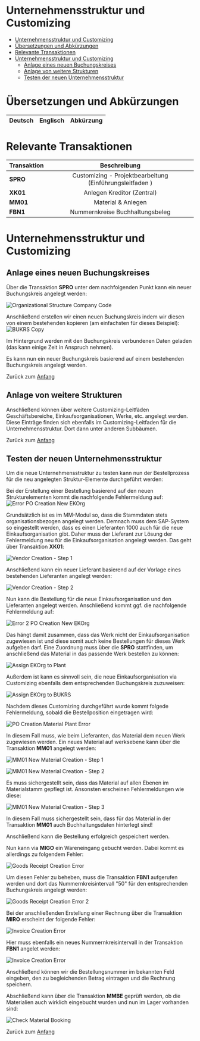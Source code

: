 # Unternehmensstruktur und Customizing

- [Unternehmensstruktur und Customizing](#unternehmensstruktur-und-customizing)
- [Übersetzungen und Abkürzungen](#übersetzungen-und-abkürzungen)
- [Relevante Transaktionen](#relevante-transaktionen)
- [Unternehmensstruktur und Customizing](#unternehmensstruktur-und-customizing-1)
  - [Anlage eines neuen Buchungskreises](#anlage-eines-neuen-buchungskreises)
  - [Anlage von weitere Strukturen](#anlage-von-weitere-strukturen)
  - [Testen der neuen Unternehmensstruktur](#testen-der-neuen-unternehmensstruktur)

# Übersetzungen und Abkürzungen

| Deutsch | Englisch | Abkürzung |
| :------ | :------: | :-------: |

# Relevante Transaktionen

| Transaktion |                       Beschreibung                       |
| :---------- | :------------------------------------------------------: |
| **SPRO**    | Customizing - Projektbearbeitung (Einführungsleitfaden ) |
| **XK01**    |                Anlegen Kreditor (Zentral)                |
| **MM01**    |                    Material & Anlegen                    |
| **FBN1**    |             Nummernkreise Buchhaltungsbeleg              |

# Unternehmensstruktur und Customizing

## Anlage eines neuen Buchungskreises

Über die Transaktion **SPRO** unter dem nachfolgenden Punkt kann ein neuer Buchungskreis angelegt werden:

![Organizational Structure Company Code](/documents/chapter_2/images/OrgStruc_company_code.png)

Anschließend erstellen wir einen neuen Buchungskreis indem wir diesen von einem bestehenden kopieren (am einfachsten für dieses Beispiel):
![BUKRS Copy](/documents/chapter_2/images/BUKRS_Copy.png)

Im Hintergrund werden mit den Buchungskreis verbundenen Daten geladen (das kann einige Zeit in Anspruch nehmen).

Es kann nun ein neuer Buchungskreis basierend auf einem bestehenden Buchungskreis angelegt werden.

Zurück zum [Anfang](#unternehmensstruktur-und-customizing)

## Anlage von weitere Strukturen

Anschließend können über weitere Customizing-Leitfäden Geschäftsbereiche, Einkaufsorganisationen, Werke, etc. angelegt werden.
Diese Einträge finden sich ebenfalls im Customizing-Leitfaden für die Unternehmensstruktur. Dort dann unter anderen Subbäumen.

Zurück zum [Anfang](#unternehmensstruktur-und-customizing)

## Testen der neuen Unternehmensstruktur

Um die neue Unternehmensstruktur zu testen kann nun der Bestellprozess für die neu angelegten Struktur-Elemente durchgeführt werden:

Bei der Erstellung einer Bestellung basierend auf den neuen Strukturelementen kommt die nachfolgende Fehlermeldung auf:
![Error PO Creation New EKOrg](/documents/chapter_2/images/PO_create_new_bukrs_error1.png)

Grundsätzlich ist es im MM-Modul so, dass die Stammdaten stets organisationsbezogen angelegt werden. Demnach muss dem SAP-System so eingestellt werden, dass es einen Lieferanten 1000 auch für die neue Einkaufsorganisation gibt. Daher muss der Lieferant zur Lösung der Fehlermeldung neu für die Einkaufsorganisation angelegt werden. Das geht über Transaktion **XK01**:

![Vendor Creation - Step 1](/documents/chapter_2/images/BUKRS_create_new_vendor.png)

Anschließend kann ein neuer Lieferant basierend auf der Vorlage eines bestehenden Lieferanten angelegt werden:

![Vendor Creation - Step 2](/documents/chapter_2/images/BUKRS_create_new_vendor2.png)

Nun kann die Bestellung für die neue Einkaufsorganisation und den Lieferanten angelegt werden. Anschließend kommt ggf. die nachfolgende Fehlermeldung auf:

![Error 2 PO Creation New EKOrg](/documents/chapter_2/images/PO_create_new_bukrs_error2.png)

Das hängt damit zusammen, dass das Werk nicht der Einkaufsorganisation zugewiesen ist und diese somit auch keine Bestellungen für dieses Werk aufgeben darf. Eine Zuordnung muss über die **SPRO** stattfinden, um anschließend das Material in das passende Werk bestellen zu können:

![Assign EKOrg to Plant](/documents/chapter_2/images/BUKRS_assign_ekorg_to_plant.png)

Außerdem ist kann es sinnvoll sein, die neue Einkaufsorganisation via Customizing ebenfalls dem entsprechenden Buchungskreis zuzuweisen:

![Assign EKOrg to BUKRS](/documents/chapter_2/images/BUKRS_assign_ekorg_to_bukrs.png)

Nachdem dieses Customizing durchgeführt wurde kommt folgede Fehlermeldung, sobald die Bestellposition eingetragen wird:

![PO Creation Material Plant Error](/documents/chapter_2/images/PO_create_new_bukrs_error3.png)

In diesem Fall muss, wie beim Lieferanten, das Material dem neuen Werk zugewiesen werden. Ein neues Material auf werksebene kann über die Transaktion **MM01** angelegt werden:

![MM01 New Material Creation - Step 1](/documents/chapter_2/images/MM01_create_material_for_plant.png)

![MM01 New Material Creation - Step 2](/documents/chapter_2/images/MM01_create_material_for_plant2.png)

Es muss sichergestellt sein, dass das Material auf allen Ebenen im Materialstamm gepflegt ist. Ansonsten erscheinen Fehlermeldungen wie diese:

![MM01 New Material Creation - Step 3](/documents/chapter_2/images/MM01_create_material_for_plant3.png)

In diesem Fall muss sichergestellt sein, dass für das Material in der Transaktion **MM01** auch Buchhaltungsdaten hinterlegt sind!

Anschließend kann die Bestellung erfolgreich gespeichert werden.

Nun kann via **MIGO** ein Wareneingang gebucht werden. Dabei kommt es allerdings zu folgendem Fehler:

![Goods Receipt Creation Error](/documents/chapter_2/images/PO_create_new_bukrs_error4.png)

Um diesen Fehler zu beheben, muss die Transaktion **FBN1** aufgerufen werden und dort das Nummernkreisintervall "50" für den entsprechenden Buchungskreis angelegt werden:

![Goods Receipt Creation Error 2](/documents/chapter_2/images/PO_create_new_bukrs_error5.png)

Bei der anschließenden Erstellung einer Rechnung über die Transaktion **MIRO** erscheint der folgende Fehler:

![Invoice Creation Error](/documents/chapter_2/images/PO_create_new_bukrs_error6.png)

Hier muss ebenfalls ein neues Nummernkreisintervall in der Transaktion **FBN1** angelet werden:

![Invoice Creation Error](/documents/chapter_2/images/PO_create_new_bukrs_error7.png)

Anschließend können wir die Bestellungsnummer im bekannten Feld eingeben, den zu begleichenden Betrag eintragen und die Rechnung speichern.

Abschließend kann über die Transaktion **MMBE** geprüft werden, ob die Materialien auch wirklich eingebucht wurden und nun im Lager vorhanden sind:

![Check Material Booking](/documents/chapter_2/images/BUKRS_mmbe_material.png)

Zurück zum [Anfang](#unternehmensstruktur-und-customizing)
